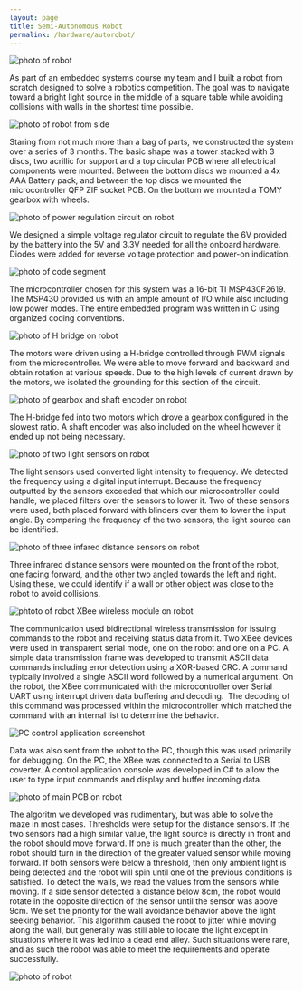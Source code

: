 ```yaml
---
layout: page
title: Semi-Autonomous Robot
permalink: /hardware/autorobot/
---
```

![photo of robot](/assets/hardware/ar1.jpg)

As part of an embedded systems course my team and I built a robot from scratch designed to solve a robotics competition. The goal was to navigate toward a bright light source in the middle of a square table while avoiding collisions with walls in the shortest time possible.

![photo of robot from side](/assets/hardware/ar2.jpg)

Staring from not much more than a bag of parts, we constructed the system over a series of 3 months. The basic shape was a tower stacked with 3 discs, two acrillic for support and a top circular PCB where all electrical components were mounted. Between the bottom discs we mounted a 4x AAA Battery pack, and between the top discs we mounted the microcontroller QFP ZIF socket PCB. On the bottom we mounted a TOMY gearbox with wheels.

![photo of power regulation circuit on robot](/assets/hardware/ar3.jpg)

We designed a simple voltage regulator circuit to regulate the 6V provided by the battery into the 5V and 3.3V needed for all the onboard hardware. Diodes were added for reverse voltage protection and power-on indication.

![photo of code segment](/assets/hardware/ar11.jpg)

The microcontroller chosen for this system was a 16-bit TI MSP430F2619. The MSP430 provided us with an ample amount of I/O while also including low power modes. The entire embedded program was written in C using organized coding conventions.

![photo of H bridge on robot](/assets/hardware/ar5.jpg)

The motors were driven using a H-bridge controlled through PWM signals from the microcontroller. We were able to move forward and backward and obtain rotation at various speeds. Due to the high levels of current drawn by the motors, we isolated the grounding for this section of the circuit.

![photo of gearbox and shaft encoder on robot](/assets/hardware/ar4.jpg)

The H-bridge fed into two motors which drove a gearbox configured in the slowest ratio. A shaft encoder was also included on the wheel however it ended up not being necessary.

![photo of two light sensors on robot](/assets/hardware/ar6.jpg)

The light sensors used converted light intensity to frequency. We detected the frequency using a digital input interrupt. Because the frequency outputted by the sensors exceeded that which our microcontroller could handle, we placed filters over the sensors to lower it. Two of these sensors were used, both placed forward with blinders over them to lower the input angle. By comparing the frequency of the two sensors, the light source can be identified.

![photo of three infared distance sensors on robot](/assets/hardware/ar7.jpg)

Three infrared distance sensors were mounted on the front of the robot, one facing forward, and the other two angled towards the left and right. Using these, we could identify if a wall or other object was close to the robot to avoid collisions.

![phtoto of robot XBee wireless module on robot](/assets/hardware/ar8.jpg)

The communication used bidirectional wireless transmission for issuing commands to the robot and receiving status data from it. Two XBee devices were used in transparent serial mode, one on the robot and one on a PC. A simple data transmission frame was developed to transmit ASCII data commands including error detection using a XOR-based CRC. A command typically involved a single ASCII word followed by a numerical argument. On the robot, the XBee communicated with the microcontroller over Serial UART using interrupt driven data buffering and decoding.&nbsp; The decoding of this command was processed within the microcontroller which matched the command with an internal list to determine the behavior.

![PC control application screenshot](/assets/hardware/arcontrol.png)

Data was also sent from the robot to the PC, though this was used primarily for debugging. On the PC, the XBee was connected to a Serial to USB coverter. A control application console was developed in C# to allow the user to type input commands and display and buffer incoming data.

![photo of main PCB on robot](/assets/hardware/ar9.jpg)

The algoritm we developed was rudimentary, but was able to solve the maze in most cases. Thresholds were setup for the distance sensors. If the two sensors had a high similar value, the light source is directly in front and the robot should move forward. If one is much greater than the other, the robot should turn in the direction of the greater valued sensor while moving forward. If both sensors were below a threshold, then only ambient light is being detected and the robot will spin until one of the previous conditions is satisfied. To detect the walls, we read the values from the sensors while moving. If a side sensor detected a distance below 8cm, the robot would rotate in the opposite direction of the sensor until the sensor was above 9cm. We set the priority for the wall avoidance behavior above the light seeking behavior. This algorithm caused the robot to jitter while moving along the wall, but generally was still able to locate the light except in situations where it was led into a dead end alley. Such situations were rare, and as such the robot was able to meet the requirements and operate successfully.

![photo of robot](/assets/hardware/ar10.jpg)
